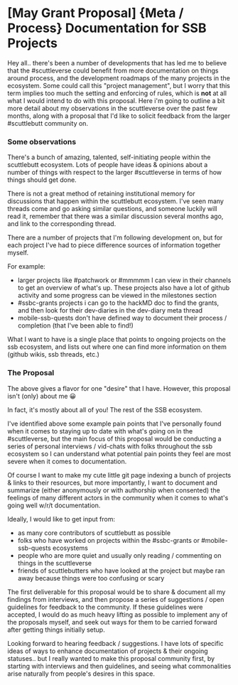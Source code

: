 [May Grant Proposal] {Meta / Process} Documentation for SSB Projects
====================================================================

Hey all.. there's been a number of developments that has led me to believe that the #scuttleverse could benefit from more documentation on things around process, and the development roadmaps of the many projects in the ecosystem. Some could call this "project management", but I worry that this term implies too much the setting and enforcing of rules, which is **not** at all what I would intend to do with this proposal. Here i'm going to outline a bit more detail about my observations in the scuttleverse over the past few months, along with a proposal that I'd like to solicit feedback from the larger #scuttlebutt community on.

### Some observations

There's a bunch of amazing, talented, self-initiating people within the scuttlebutt ecosystem. Lots of people have ideas & opinions about a number of things with respect to the larger #scuttleverse in terms of how things should get done.

There is not a great method of retaining institutional memory for discussions that happen within the scuttlebutt ecosystem. I've seen many threads come and go asking similar questions, and someone luckily will read it, remember that there was a similar discussion several months ago, and link to the corresponding thread.

There are a number of projects that I'm following development on, but for each project I've had to piece difference sources of information together myself.


For example:
- larger projects like #patchwork or #mmmmm I can view in their channels to get an overview of what's up. These projects also have a lot of github activity and some progress can be viewed in the milestones section
- #ssbc-grants projects i can go to the hackMD doc to find the grants, and then look for their dev-diaries in the dev-diary meta thread
- mobile-ssb-quests don't have defined way to document their process / completion (that I've been able to find!)

What I want to have is a single place that points to ongoing projects on the ssb ecosystem, and lists out where one can find more information on them (github wikis, ssb threads, etc.)

### The Proposal

The above gives a flavor for one "desire" that I have. However, this proposal isn't (only) about me  :grinning:

In fact, it's mostly about all of you! The rest of the SSB ecosystem.

I've identified above some example pain points that I've personally found when it comes to staying up to date with what's going on in the #scuttleverse, but the main focus of this proposal would be conducting a series of personal interviews / vid-chats with folks throughout the ssb ecosystem so I can understand what potential pain points they feel are most severe when it comes to documentation.

Of course I want to make my cute little git page indexing a bunch of projects & links to their resources, but more importantly, I want to document and summarize (either anonymously or with authorship when consented) the feelings of many different actors in the community when it comes to what's going well w/r/t documentation.

Ideally, I would like to get input from:
- as many core contributors of scuttlebutt as possible
- folks who have worked on projects within the #ssbc-grants or #mobile-ssb-quests ecosystems
- people who are more quiet and usually only reading / commenting on things in the scuttleverse
- friends of scuttlebutters who have looked at the project but maybe ran away because things were too confusing or scary

The first deliverable for this proposal would be to share & document all my findings from interviews, and then propose a series of suggestions / open guidelines for feedback to the community. If these guidelines were accepted, I would do as much heavy lifting as possible to implement any of the proposals myself, and seek out ways for them to be carried forward after getting things initially setup.

Looking forward to hearing feedback / suggestions. I have lots of specific ideas of ways to enhance documentation of projects & their ongoing statuses.. but I really wanted to make this proposal community first, by starting with interviews and then guidelines, and seeing what commonalities arise naturally from people's desires in this space.
